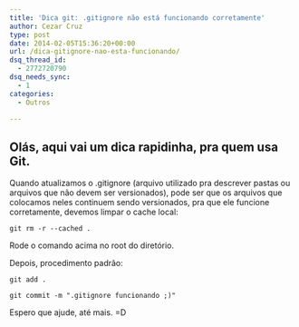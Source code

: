 ```yaml
---
title: 'Dica git: .gitignore não está funcionando corretamente'
author: Cezar Cruz
type: post
date: 2014-02-05T15:36:20+00:00
url: /dica-gitignore-nao-esta-funcionando/
dsq_thread_id:
  - 2772720790
dsq_needs_sync:
  - 1
categories:
  - Outros

---
```

## Olás, aqui vai um dica rapidinha, pra quem usa Git.

Quando atualizamos o .gitignore (arquivo utilizado pra descrever pastas ou arquivos que não devem ser versionados), pode ser que os arquivos que colocamos neles continuem sendo versionados, pra que ele funcione corretamente, devemos limpar o cache local:

    git rm -r --cached .

Rode o comando acima no root do diretório.

Depois, procedimento padrão:

    git add .

    git commit -m ".gitignore funcionando ;)"

Espero que ajude, até mais. =D